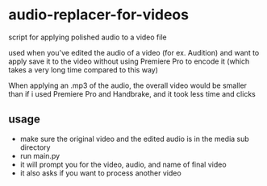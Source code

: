 # audio-replacer-for-videos
script for applying polished audio to a video file

used when you've edited the audio of a video (for ex. Audition) and want to apply save it to the video without using Premiere Pro to encode it (which takes a very long time compared to this way)

When applying an .mp3 of the audio, the overall video would be smaller than if i used Premiere Pro and Handbrake, and it took less time and clicks

## usage
* make sure the original video and the edited audio is in the media sub directory
* run   main.py
* it will prompt you for the video, audio, and name of final video
* it also asks if you want to process another video
